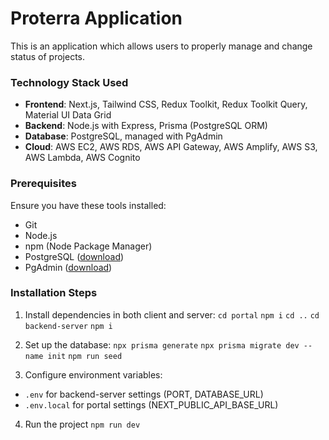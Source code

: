 
# Proterra Application
This is an application which allows users to properly manage and change status of projects.

###  Technology Stack Used

- **Frontend**: Next.js, Tailwind CSS, Redux Toolkit, Redux Toolkit Query, Material UI Data Grid
- **Backend**: Node.js with Express, Prisma (PostgreSQL ORM)
- **Database**: PostgreSQL, managed with PgAdmin
- **Cloud**: AWS EC2, AWS RDS, AWS API Gateway, AWS Amplify, AWS S3, AWS Lambda, AWS Cognito


### Prerequisites

Ensure you have these tools installed:

- Git
- Node.js
- npm (Node Package Manager)
- PostgreSQL ([download](https://www.postgresql.org/download/))
- PgAdmin ([download](https://www.pgadmin.org/download/))

### Installation Steps

1. Install dependencies in both client and server:
   `cd portal`
   `npm i`
   `cd ..`
   `cd backend-server`
   `npm i`

2. Set up the database:
   `npx prisma generate`
   `npx prisma migrate dev --name init`
   `npm run seed`

3. Configure environment variables:

- `.env` for backend-server settings (PORT, DATABASE_URL)
- `.env.local` for portal settings (NEXT_PUBLIC_API_BASE_URL)

4. Run the project
   `npm run dev`